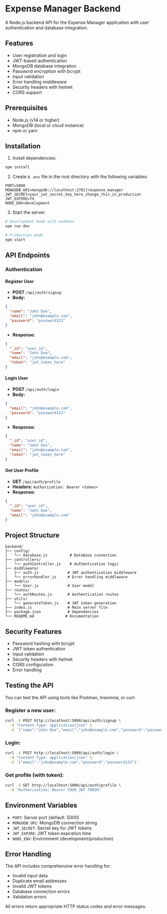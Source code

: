 # Expense Manager Backend

A Node.js backend API for the Expense Manager application with user authentication and database integration.

## Features

- User registration and login
- JWT-based authentication
- MongoDB database integration
- Password encryption with bcrypt
- Input validation
- Error handling middleware
- Security headers with helmet
- CORS support

## Prerequisites

- Node.js (v14 or higher)
- MongoDB (local or cloud instance)
- npm or yarn

## Installation

1. Install dependencies:
```bash
npm install
```

2. Create a `.env` file in the root directory with the following variables:
```
PORT=5000
MONGODB_URI=mongodb://localhost:27017/expense_manager
JWT_SECRET=your_jwt_secret_key_here_change_this_in_production
JWT_EXPIRE=7d
NODE_ENV=development
```

3. Start the server:
```bash
# Development mode with nodemon
npm run dev

# Production mode
npm start
```

## API Endpoints

### Authentication

#### Register User
- **POST** `/api/auth/signup`
- **Body:**
```json
{
  "name": "John Doe",
  "email": "john@example.com",
  "password": "password123"
}
```
- **Response:**
```json
{
  "_id": "user_id",
  "name": "John Doe",
  "email": "john@example.com",
  "token": "jwt_token_here"
}
```

#### Login User
- **POST** `/api/auth/login`
- **Body:**
```json
{
  "email": "john@example.com",
  "password": "password123"
}
```
- **Response:**
```json
{
  "_id": "user_id",
  "name": "John Doe",
  "email": "john@example.com",
  "token": "jwt_token_here"
}
```

#### Get User Profile
- **GET** `/api/auth/profile`
- **Headers:** `Authorization: Bearer <token>`
- **Response:**
```json
{
  "_id": "user_id",
  "name": "John Doe",
  "email": "john@example.com"
}
```

## Project Structure

```
backend/
├── config/
│   └── database.js          # Database connection
├── controllers/
│   └── authController.js    # Authentication logic
├── middleware/
│   ├── auth.js             # JWT authentication middleware
│   └── errorHandler.js     # Error handling middleware
├── models/
│   └── User.js             # User model
├── routes/
│   └── authRoutes.js       # Authentication routes
├── utils/
│   └── generateToken.js    # JWT token generation
├── index.js                # Main server file
├── package.json            # Dependencies
└── README.md              # Documentation
```

## Security Features

- Password hashing with bcrypt
- JWT token authentication
- Input validation
- Security headers with helmet
- CORS configuration
- Error handling

## Testing the API

You can test the API using tools like Postman, Insomnia, or curl:

### Register a new user:
```bash
curl -X POST http://localhost:5000/api/auth/signup \
  -H "Content-Type: application/json" \
  -d '{"name":"John Doe","email":"john@example.com","password":"password123"}'
```

### Login:
```bash
curl -X POST http://localhost:5000/api/auth/login \
  -H "Content-Type: application/json" \
  -d '{"email":"john@example.com","password":"password123"}'
```

### Get profile (with token):
```bash
curl -X GET http://localhost:5000/api/auth/profile \
  -H "Authorization: Bearer YOUR_JWT_TOKEN"
```

## Environment Variables

- `PORT`: Server port (default: 5000)
- `MONGODB_URI`: MongoDB connection string
- `JWT_SECRET`: Secret key for JWT tokens
- `JWT_EXPIRE`: JWT token expiration time
- `NODE_ENV`: Environment (development/production)

## Error Handling

The API includes comprehensive error handling for:
- Invalid input data
- Duplicate email addresses
- Invalid JWT tokens
- Database connection errors
- Validation errors

All errors return appropriate HTTP status codes and error messages. 